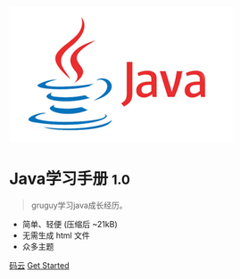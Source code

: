 ![logo](_media/icon.jpg)

# Java学习手册 <small>1.0</small>

> gruguy学习java成长经历。

- 简单、轻便 (压缩后 ~21kB)
- 无需生成 html 文件
- 众多主题

[码云](https://gitee.com/gruguy/Java_learn)
[Get Started](#面向对象基础)
